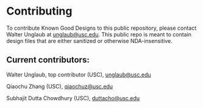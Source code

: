 # Contributing

To contribute Known Good Designs to this public repository, please contact Walter Unglaub at <unglaub@usc.edu>. This public repo is meant to contain design files that are either sanitized or otherwise NDA-insensitive.

## Current contributors:
Walter Unglaub, top contributor (USC), <unglaub@usc.edu>

Qiaochu Zhang (USC), <qiaochuz@usc.edu>

Subhajit Dutta Chowdhury (USC), <duttacho@usc.edu>


